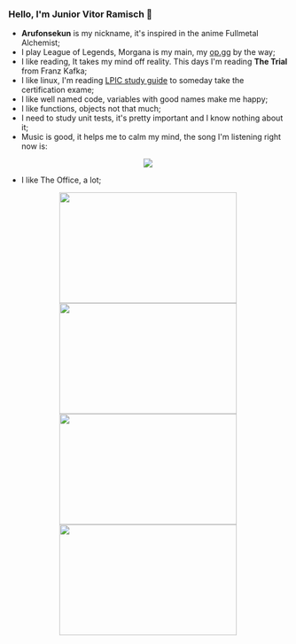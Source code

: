 ### Hello, I'm Junior Vitor Ramisch 👋

- **Arufonsekun** is my nickname, it's inspired in the anime Fullmetal Alchemist;
- I play League of Legends, Morgana is my main, my [op.gg](https://www.op.gg/summoners/br/arufonsekun-BR1) by the way;
- I like reading, It takes my mind off reality. This days I'm reading **The Trial** from Franz Kafka;
- I like linux, I'm reading [LPIC study guide](https://dokumen.pub/lpic-1-linux-professional-institute-certification-exam-101-500-and-exam-102-500-9781119582090-1119582091-9781119582120-9781119582083.html) to someday take the certification exame;
- I like well named code, variables with good names make me happy;
- I like functions, objects not that much;
- I need to study unit tests, it's pretty important and I know nothing about it;
- Music is good, it helps me to calm my mind, the song I'm listening right now is:
<p align=center>
<img src=https://spotify-github-profile.vercel.app/api/view?uid=21fon2iumnknv6vsvqscs56wy&cover_image=false&theme=default&show_offline=false&background_color=121212&interchange=false>
</p>

- I like The Office, a lot;

<p align=center style="border-radius:10px;">
<img width=320 height=200 src=https://media1.giphy.com/media/DnLr7nYCVRFvO/giphy.gif?cid=ecf05e476ts95jcv1xzv3w32rqrztdek6dz2l2tb8b655v0e&ep=v1_gifs_search&rid=giphy.gif&ct=g />

<img src="https://media3.giphy.com/media/tlGD7PDy1w8fK/giphy.gif?cid=ecf05e47rko9ucagspsdaq68rh028sz8hkyny5f4xgin865w&ep=v1_gifs_search&rid=giphy.gif&ct=g" width=320 height=200 />

<img src="https://media4.giphy.com/media/PsrXGq6OyLjIA/giphy.gif?cid=ecf05e470htfo8sucrs2pheln3dfik68hhjj2kldjlxx65nc&ep=v1_gifs_search&rid=giphy.gif&ct=g" width=320 height=200 />

<img src="https://media0.giphy.com/media/55SfA4BxofRBe/giphy.gif?cid=ecf05e47vca1c0y8v8iwozs64rqi8aw8n56nbcxhqt5vbe6p&ep=v1_gifs_related&rid=giphy.gif&ct=g" width=320 height=200 />
</p>
